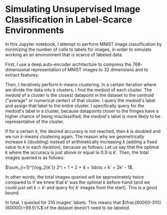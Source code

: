 # Simulating Unsupervised Image Classification in Label-Scarce Environments

In this Jupyter notebook, I attempt to perform MNIST image classification by minimizing the number of calls to labels for images, in order to simulate working an an environment that is scarce of labeled data.

First, I use a deep auto-encoder architecture to compress the $768$-dimensional representation of MNIST images to $32$ dimensions and to extract features.

Then, I iteratively perform $k$-means clustering. In a certain iteration where we divide the data into $k$ clusters, I find the medoid of each cluster. The medoid of a cluster is the closest datapoint in the dataset to the centroid ("average" or numerical center) of that cluster. I query the medoid's label and assign that label to the entire cluster. I specifically query for the medoid's label in a cluster, because datapoints closer to the fringes have a higher chance of being misclassified; the medoid's label is more likely to be representative of the cluster.

If for a certain $k$, the desired accuracy is not reached, then $k$ is doubled and we run $k$-means clustering again. The reason why we geometrically increase $k$ (doubling) instead of arithmetically increasing $k$ (adding a fixed value to $k$ in each iteration), because as follows: Let us say that the optimal $k$ where the accuracy is just above or equal to $0.9$ is $k'$. Then, the total images queried is as follows:

$\sum_{i=1}^{\log_2{k'}} 2^i = 1 + 2 + 4 + \ldots + k' = 2k' - 1$.

In other words, the total images queried will be approximately twice compared to if we knew that $k'$ was the optimal $k$ before-hand (and we could just set $k=k'$ and query for $k'$ images from the start). This is a good bound.

In total, I queried for $310$ images' labels. This means that $\frac{60000-310}{60000}=99.5\%$ of the dataset doesn't need to be labeled.